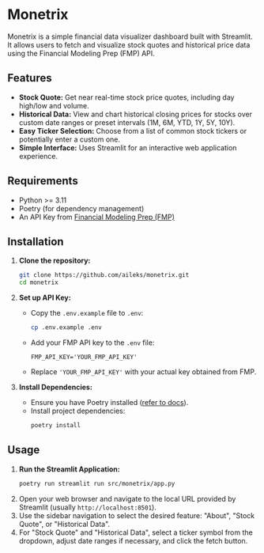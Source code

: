 # Monetrix

Monetrix is a simple financial data visualizer dashboard built with Streamlit. It allows users to
fetch and visualize stock quotes and historical price data using the Financial Modeling Prep (FMP)
API.

## Features

* **Stock Quote:** Get near real-time stock price quotes, including day high/low and volume.
* **Historical Data:** View and chart historical closing prices for stocks over custom date ranges
  or preset intervals (1M, 6M, YTD, 1Y, 5Y, 10Y).
* **Easy Ticker Selection:** Choose from a list of common stock tickers or potentially enter a
  custom one.
* **Simple Interface:** Uses Streamlit for an interactive web application experience.

## Requirements

* Python >= 3.11
* Poetry (for dependency management)
* An API Key
  from [Financial Modeling Prep (FMP)](https://site.financialmodelingprep.com/developer/docs/)

## Installation

1. **Clone the repository:**
   ```bash
   git clone https://github.com/aileks/monetrix.git
   cd monetrix
   ```

2. **Set up API Key:**
    * Copy the `.env.example` file to `.env`:
      ```bash
      cp .env.example .env
      ```
    * Add your FMP API key to the `.env` file:
      ```env
      FMP_API_KEY='YOUR_FMP_API_KEY'
      ```
    * Replace `'YOUR_FMP_API_KEY'` with your actual key obtained from FMP.

3. **Install Dependencies:**
    * Ensure you have Poetry installed ([refer to docs](https://python-poetry.org/docs/)).
    * Install project dependencies:
      ```bash
      poetry install
      ```

## Usage

1. **Run the Streamlit Application:**
   ```bash
   poetry run streamlit run src/monetrix/app.py
   ```
2. Open your web browser and navigate to the local URL provided by Streamlit (usually
   `http://localhost:8501`).
3. Use the sidebar navigation to select the desired feature: "About", "Stock Quote", or "Historical
   Data".
4. For "Stock Quote" and "Historical Data", select a ticker symbol from the dropdown, adjust date
   ranges if necessary, and click the fetch button.